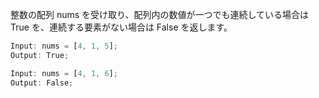 整数の配列 nums を受け取り、配列内の数値が一つでも連続している場合は True を、連続する要素がない場合は False を返します。

```ts
Input: nums = [4, 1, 5];
Output: True;
```

```ts
Input: nums = [4, 1, 6];
Output: False;
```
